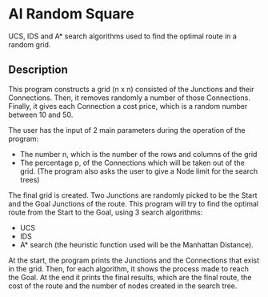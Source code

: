 # AI Random Square #
 UCS, IDS and A* search algorithms used to find the optimal route in a random grid.

## Description ##
This program constructs a grid (n x n) consisted of the Junctions and their Connections. Then, it removes randomly a number of those Connections. Finally, it gives each Connection a cost price, which is a random number between 10 and 50.

The user has the input of 2 main parameters during the operation of the program:
* The number n, which is the number of the rows and columns of the grid
* The percentage p, of the Connections which will be taken out of the grid. 
(The program also asks the user to give a Node limit for the search trees)

The final grid is created. Two Junctions are randomly picked to be the Start and the Goal Junctions of the route. This program will try to find the optimal route from the Start to the Goal, using 3 search algorithms:
- UCS
- IDS
- A* search (the heuristic function used will be the Manhattan Distance).

At the start, the program prints the Junctions and the Connections that exist in the grid. Then, for each algorithm, it shows the process made to reach the Goal. At the end it prints the final results, which are the final route, the cost of the route and the number of nodes created in the search tree. 
